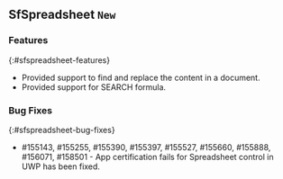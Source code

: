 ## SfSpreadsheet `New`

### Features
{:#sfspreadsheet-features}

* Provided support to find and replace the content in a document.
* Provided support for SEARCH formula.

### Bug Fixes
{:#sfspreadsheet-bug-fixes}

* \#155143, \#155255, \#155390, \#155397, \#155527, \#155660, \#155888, \#156071, \#158501 - App certification fails for Spreadsheet control in UWP has been fixed.